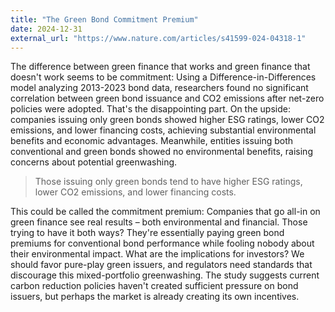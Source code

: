 ```yaml
---
title: "The Green Bond Commitment Premium"
date: 2024-12-31
external_url: "https://www.nature.com/articles/s41599-024-04318-1"
---
```


The difference between green finance that works and green finance that doesn't work seems to be commitment: Using a Difference-in-Differences model analyzing 2013-2023 bond data, researchers found no significant correlation between green bond issuance and CO2 emissions after net-zero policies were adopted. That's the disappointing part. On the upside: companies issuing only green bonds showed higher ESG ratings, lower CO2 emissions, and lower financing costs, achieving substantial environmental benefits and economic advantages. Meanwhile, entities issuing both conventional and green bonds showed no environmental benefits, raising concerns about potential greenwashing.

>Those issuing only green bonds tend to have higher ESG ratings, lower CO2 emissions, and lower financing costs.

This could be called the commitment premium: Companies that go all-in on green finance see real results – both environmental and financial. Those trying to have it both ways? They're essentially paying green bond premiums for conventional bond performance while fooling nobody about their environmental impact.
What are the implications for investors? We should favor pure-play green issuers, and regulators need standards that discourage this mixed-portfolio greenwashing. The study suggests current carbon reduction policies haven't created sufficient pressure on bond issuers, but perhaps the market is already creating its own incentives.
